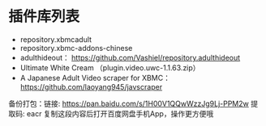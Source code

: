 # 插件库列表
- repository.xbmcadult
- repository.xbmc-addons-chinese
- adulthideout： https://github.com/Vashiel/repository.adulthideout
- Ultimate White Cream （plugin.video.uwc-1.1.63.zip）
- A Japanese Adult Video scraper for XBMC：https://github.com/laoyang945/javscraper

备份打包：链接: https://pan.baidu.com/s/1H00V1QQwWzzJg9Lj-PPM2w 提取码: eacr 复制这段内容后打开百度网盘手机App，操作更方便哦